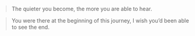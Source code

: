 > The quieter you become, the more you are able to hear.

> You were there at the beginning of this journey, I wish you’d been able to see
> the end.
